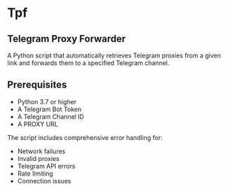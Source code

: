 # Tpf

## Telegram Proxy Forwarder

A Python script that automatically retrieves Telegram proxies from a given link and forwards them to a specified Telegram channel.

## Prerequisites
- Python 3.7 or higher
- A Telegram Bot Token
- A Telegram Channel ID
- A PROXY URL

The script includes comprehensive error handling for:
- Network failures
- Invalid proxies
- Telegram API errors
- Rate limiting
- Connection issues
